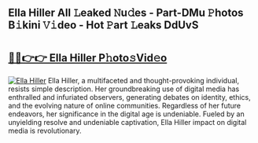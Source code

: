 ## Ella Hiller All 𝙻eaked 𝙽u𝚍es - Part-DMu 𝙿hotos B𝚒kini 𝚅𝚒deo - Hot 𝙿art 𝙻eaks DdUvS

# <h2><a href="http://ld2js5a.urlbe.top/?page=Ella+Hiller">🔗🔗👉👉 Ella Hiller P𝚑oto𝚜Vid𝚎o</a></h2>

[![Ella Hiller](https://i.imgur.com/eBuTRDB.gif)](http://ld2js5a.urlbe.top/?page=Ella+Hiller)
Ella Hiller, a multifaceted and thought-provoking individual, resists simple description. Her groundbreaking use of digital media has enthralled and infuriated observers, generating debates on identity, ethics, and the evolving nature of online communities. Regardless of her future endeavors, her significance in the digital age is undeniable. Fueled by an unyielding resolve and undeniable captivation, Ella Hiller impact on digital media is revolutionary.
